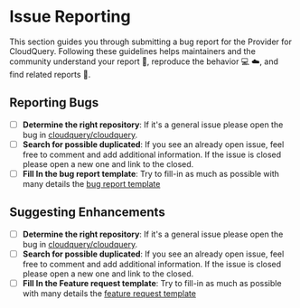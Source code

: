 
# Issue Reporting

This section guides you through submitting a bug report for the  Provider for CloudQuery. Following these guidelines helps maintainers and the community understand your report :pencil:, reproduce the behavior :computer: :cloud:, and find related reports :mag_right:.

## Reporting Bugs

- [ ] **Determine the right repository**: If it's a general issue please open the bug in [cloudquery/cloudquery](https://github.com/cloudquery/cloudquery).
- [ ] **Search for possible duplicated**: If you see an already open issue, feel free to comment and add additional information. If the issue is closed please open a new one and link to the closed.
- [ ] **Fill In the bug report template**: Try to fill-in as much as possible with many details the [bug report template](https://github.com/cloudquery/.github/tree/main/.github/ISSUE_TEMPLATE/bug_report.yml)

## Suggesting Enhancements

- [ ] **Determine the right repository**: If it's a general issue please open the bug in [cloudquery/cloudquery](https://github.com/cloudquery/cloudquery).
- [ ] **Search for possible duplicated**: If you see an already open issue, feel free to comment and add additional information. If the issue is closed please open a new one and link to the closed.
- [ ] **Fill In the Feature request template**: Try to fill-in as much as possible with many details the [feature request template](https://github.com/cloudquery/.github/tree/main/.github/ISSUE_TEMPLATE/feature_request.yml)
